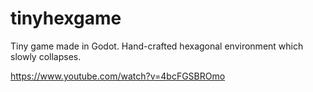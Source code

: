 # tinyhexgame

Tiny game made in Godot. Hand-crafted hexagonal environment which slowly collapses.

https://www.youtube.com/watch?v=4bcFGSBROmo
